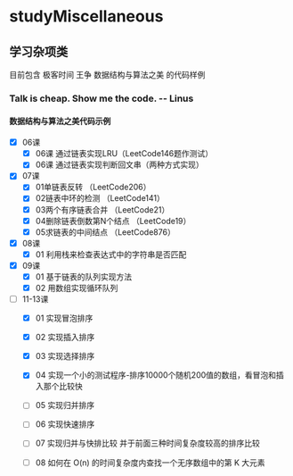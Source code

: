 # studyMiscellaneous
## 学习杂项类

 目前包含 极客时间 王争 数据结构与算法之美 的代码样例
 
 ### Talk is cheap. Show me the code.           -- Linus
 
 #### 数据结构与算法之美代码示例
 - [X] 06课 
     - [X] 06课 通过链表实现LRU（LeetCode146题作测试）
     - [X] 06课 通过链表实现判断回文串（两种方式实现）

 - [X] 07课 
     - [X] 01单链表反转 （LeetCode206）
     - [X] 02链表中环的检测 （LeetCode141）
     - [X] 03两个有序链表合并 （LeetCode21）
     - [X] 04删除链表倒数第N个结点 （LeetCode19）
     - [X] 05求链表的中间结点 （LeetCode876）
     
 - [X] 08课 
      - [X] 01 利用栈来检查表达式中的字符串是否匹配
      
 - [X] 09课 
      - [X] 01 基于链表的队列实现方法
      - [X] 02 用数组实现循环队列
      
  - [ ] 11-13课 
       - [X] 01 实现冒泡排序
       - [X] 02 实现插入排序
       - [X] 03 实现选择排序
       - [X] 04 实现一个小的测试程序-排序10000个随机200值的数组，看冒泡和插入那个比较快
       - [ ] 05 实现归并排序
       - [ ] 06 实现快速排序
       - [ ] 07 实现归并与快排比较  并于前面三种时间复杂度较高的排序比较
       - [ ] 08 如何在 O(n) 的时间复杂度内查找一个无序数组中的第 K 大元素

